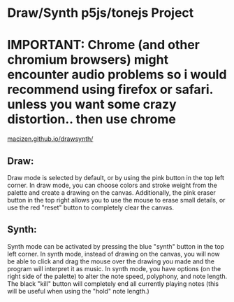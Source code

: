 # Draw/Synth p5js/tonejs Project
# IMPORTANT: Chrome (and other chromium browsers) might encounter audio problems so i would recommend using firefox or safari. unless you want some crazy distortion.. then use chrome
[macizen.github.io/drawsynth/](https://macizen.github.io/drawsynth/)
## Draw:
Draw mode is selected by default, or by using the pink button in the top left corner. In draw mode, you can choose colors and stroke weight from the palette and create a drawing on the canvas. Additionally, the pink eraser button in the top right allows you to use the mouse to erase small details, or use the red "reset" button to completely clear the canvas.
## Synth:
Synth mode can be activated by pressing the blue "synth" button in the top left corner. In synth mode, instead of drawing on the canvas, you will now be able to click and drag the mouse over the drawing you made and the program will interpret it as music. In synth mode, you have options (on the right side of the palette) to alter the note speed, polyphony, and note length. The black "kill" button will completely end all currently playing notes (this will be useful when using the "hold" note length.)
